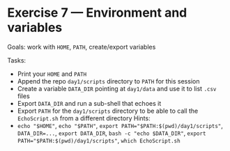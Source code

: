 # Exercise 7 — Environment and variables

Goals: work with `HOME`, `PATH`, create/export variables

Tasks:
- Print your `HOME` and `PATH`
- Append the repo `day1/scripts` directory to `PATH` for this session
- Create a variable `DATA_DIR` pointing at `day1/data` and use it to list `.csv` files
- Export `DATA_DIR` and run a sub-shell that echoes it
- Export `PATH` for the `day1/scripts` directory to be able to call the `EchoScript.sh` from a different directory
Hints:
- `echo "$HOME"`, `echo "$PATH"`, `export PATH="$PATH:$(pwd)/day1/scripts"`, `DATA_DIR=...`, `export DATA_DIR`, `bash -c "echo $DATA_DIR"`, `export PATH="$PATH:$(pwd)/day1/scripts"`, `which EchoScript.sh` 
